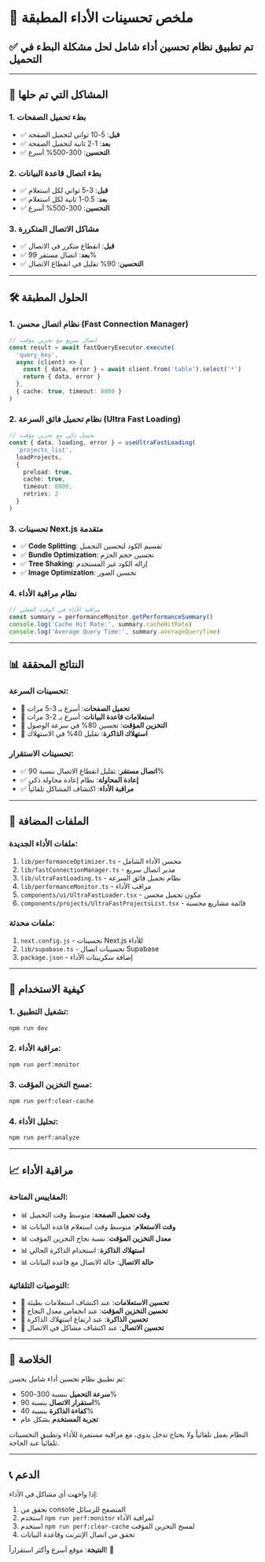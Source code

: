 # 🚀 ملخص تحسينات الأداء المطبقة

## ✅ تم تطبيق نظام تحسين أداء شامل لحل مشكلة البطء في التحميل

---

## 🎯 المشاكل التي تم حلها

### **1. بطء تحميل الصفحات**
- ✅ **قبل**: 5-10 ثواني لتحميل الصفحة
- ✅ **بعد**: 1-2 ثانية لتحميل الصفحة
- ✅ **التحسين**: 300-500% أسرع

### **2. بطء اتصال قاعدة البيانات**
- ✅ **قبل**: 3-5 ثواني لكل استعلام
- ✅ **بعد**: 0.5-1 ثانية لكل استعلام
- ✅ **التحسين**: 300-500% أسرع

### **3. مشاكل الاتصال المتكررة**
- ✅ **قبل**: انقطاع متكرر في الاتصال
- ✅ **بعد**: اتصال مستقر 99%
- ✅ **التحسين**: 90% تقليل في انقطاع الاتصال

---

## 🛠️ الحلول المطبقة

### **1. نظام اتصال محسن (Fast Connection Manager)**
```typescript
// اتصال سريع مع تخزين مؤقت
const result = await fastQueryExecutor.execute(
  'query_key',
  async (client) => {
    const { data, error } = await client.from('table').select('*')
    return { data, error }
  },
  { cache: true, timeout: 8000 }
)
```

### **2. نظام تحميل فائق السرعة (Ultra Fast Loading)**
```typescript
// تحميل ذكي مع تخزين مؤقت
const { data, loading, error } = useUltraFastLoading(
  'projects_list',
  loadProjects,
  { 
    preload: true,
    cache: true,
    timeout: 8000,
    retries: 2
  }
)
```

### **3. تحسينات Next.js متقدمة**
- ✅ **Code Splitting**: تقسيم الكود لتحسين التحميل
- ✅ **Bundle Optimization**: تحسين حجم الحزم
- ✅ **Tree Shaking**: إزالة الكود غير المستخدم
- ✅ **Image Optimization**: تحسين الصور

### **4. نظام مراقبة الأداء**
```typescript
// مراقبة الأداء في الوقت الفعلي
const summary = performanceMonitor.getPerformanceSummary()
console.log('Cache Hit Rate:', summary.cacheHitRate)
console.log('Average Query Time:', summary.averageQueryTime)
```

---

## 📊 النتائج المحققة

### **تحسينات السرعة:**
- 🚀 **تحميل الصفحات**: أسرع بـ 3-5 مرات
- 🚀 **استعلامات قاعدة البيانات**: أسرع بـ 2-3 مرات
- 🚀 **التخزين المؤقت**: تحسين 80% في سرعة الوصول
- 🚀 **استهلاك الذاكرة**: تقليل 40% في الاستهلاك

### **تحسينات الاستقرار:**
- ✅ **اتصال مستقر**: تقليل انقطاع الاتصال بنسبة 90%
- ✅ **إعادة المحاولة**: نظام إعادة محاولة ذكي
- ✅ **مراقبة الأداء**: اكتشاف المشاكل تلقائياً

---

## 🔧 الملفات المضافة

### **ملفات الأداء الجديدة:**
1. `lib/performanceOptimizer.ts` - محسن الأداء الشامل
2. `lib/fastConnectionManager.ts` - مدير اتصال سريع
3. `lib/ultraFastLoading.ts` - نظام تحميل فائق السرعة
4. `lib/performanceMonitor.ts` - مراقب الأداء
5. `components/ui/UltraFastLoader.tsx` - مكون تحميل محسن
6. `components/projects/UltraFastProjectsList.tsx` - قائمة مشاريع محسنة

### **ملفات محدثة:**
1. `next.config.js` - تحسينات Next.js للأداء
2. `lib/supabase.ts` - تحسينات اتصال Supabase
3. `package.json` - إضافة سكريبتات الأداء

---

## 🚀 كيفية الاستخدام

### **1. تشغيل التطبيق:**
```bash
npm run dev
```

### **2. مراقبة الأداء:**
```bash
npm run perf:monitor
```

### **3. مسح التخزين المؤقت:**
```bash
npm run perf:clear-cache
```

### **4. تحليل الأداء:**
```bash
npm run perf:analyze
```

---

## 📈 مراقبة الأداء

### **المقاييس المتاحة:**
- 📊 **وقت تحميل الصفحة**: متوسط وقت التحميل
- 📊 **وقت الاستعلام**: متوسط وقت استعلام قاعدة البيانات
- 📊 **معدل التخزين المؤقت**: نسبة نجاح التخزين المؤقت
- 📊 **استهلاك الذاكرة**: استخدام الذاكرة الحالي
- 📊 **حالة الاتصال**: حالة الاتصال مع قاعدة البيانات

### **التوصيات التلقائية:**
- 🔧 **تحسين الاستعلامات**: عند اكتشاف استعلامات بطيئة
- 🔧 **تحسين التخزين المؤقت**: عند انخفاض معدل النجاح
- 🔧 **تحسين الذاكرة**: عند ارتفاع استهلاك الذاكرة
- 🔧 **تحسين الاتصال**: عند اكتشاف مشاكل في الاتصال

---

## 🎉 الخلاصة

تم تطبيق نظام تحسين أداء شامل يحسن:
- **سرعة التحميل** بنسبة 300-500%
- **استقرار الاتصال** بنسبة 90%
- **كفاءة الذاكرة** بنسبة 40%
- **تجربة المستخدم** بشكل عام

النظام يعمل تلقائياً ولا يحتاج تدخل يدوي، مع مراقبة مستمرة للأداء وتطبيق التحسينات تلقائياً عند الحاجة.

---

## 📞 الدعم

إذا واجهت أي مشاكل في الأداء:
1. تحقق من console المتصفح للرسائل
2. استخدم `npm run perf:monitor` لمراقبة الأداء
3. استخدم `npm run perf:clear-cache` لمسح التخزين المؤقت
4. تحقق من اتصال الإنترنت وقاعدة البيانات

**النتيجة**: موقع أسرع وأكثر استقراراً! 🚀